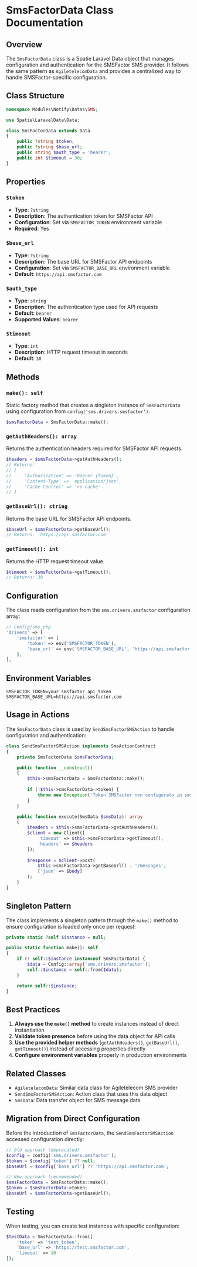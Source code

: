 # SmsFactorData Class Documentation

## Overview

The `SmsFactorData` class is a Spatie Laravel Data object that manages configuration and authentication for the SMSFactor SMS provider. It follows the same pattern as `AgiletelecomData` and provides a centralized way to handle SMSFactor-specific configuration.

## Class Structure

```php
namespace Modules\Notify\Datas\SMS;

use Spatie\LaravelData\Data;

class SmsFactorData extends Data
{
    public ?string $token;
    public ?string $base_url;
    public string $auth_type = 'bearer';
    public int $timeout = 30;
}
```

## Properties

### `$token`
- **Type**: `?string`
- **Description**: The authentication token for SMSFactor API
- **Configuration**: Set via `SMSFACTOR_TOKEN` environment variable
- **Required**: Yes

### `$base_url`
- **Type**: `?string`
- **Description**: The base URL for SMSFactor API endpoints
- **Configuration**: Set via `SMSFACTOR_BASE_URL` environment variable
- **Default**: `https://api.smsfactor.com`

### `$auth_type`
- **Type**: `string`
- **Description**: The authentication type used for API requests
- **Default**: `bearer`
- **Supported Values**: `bearer`

### `$timeout`
- **Type**: `int`
- **Description**: HTTP request timeout in seconds
- **Default**: `30`

## Methods

### `make(): self`
Static factory method that creates a singleton instance of `SmsFactorData` using configuration from `config('sms.drivers.smsfactor')`.

```php
$smsFactorData = SmsFactorData::make();
```

### `getAuthHeaders(): array`
Returns the authentication headers required for SMSFactor API requests.

```php
$headers = $smsFactorData->getAuthHeaders();
// Returns:
// [
//     'Authorization' => 'Bearer {token}',
//     'Content-Type' => 'application/json',
//     'Cache-Control' => 'no-cache'
// ]
```

### `getBaseUrl(): string`
Returns the base URL for SMSFactor API endpoints.

```php
$baseUrl = $smsFactorData->getBaseUrl();
// Returns: 'https://api.smsfactor.com'
```

### `getTimeout(): int`
Returns the HTTP request timeout value.

```php
$timeout = $smsFactorData->getTimeout();
// Returns: 30
```

## Configuration

The class reads configuration from the `sms.drivers.smsfactor` configuration array:

```php
// config/sms.php
'drivers' => [
    'smsfactor' => [
        'token' => env('SMSFACTOR_TOKEN'),
        'base_url' => env('SMSFACTOR_BASE_URL', 'https://api.smsfactor.com'),
    ],
],
```

## Environment Variables

```env
SMSFACTOR_TOKEN=your_smsfactor_api_token
SMSFACTOR_BASE_URL=https://api.smsfactor.com
```

## Usage in Actions

The `SmsFactorData` class is used by `SendSmsFactorSMSAction` to handle configuration and authentication:

```php
class SendSmsFactorSMSAction implements SmsActionContract
{
    private SmsFactorData $smsFactorData;

    public function __construct()
    {
        $this->smsFactorData = SmsFactorData::make();
        
        if (!$this->smsFactorData->token) {
            throw new Exception('Token SMSFactor non configurato in sms.php');
        }
    }

    public function execute(SmsData $smsData): array
    {
        $headers = $this->smsFactorData->getAuthHeaders();
        $client = new Client([
            'timeout' => $this->smsFactorData->getTimeout(),
            'headers' => $headers
        ]);
        
        $response = $client->post(
            $this->smsFactorData->getBaseUrl() . '/messages', 
            ['json' => $body]
        );
    }
}
```

## Singleton Pattern

The class implements a singleton pattern through the `make()` method to ensure configuration is loaded only once per request:

```php
private static ?self $instance = null;

public static function make(): self
{
    if (! self::$instance instanceof SmsFactorData) {
        $data = Config::array('sms.drivers.smsfactor');
        self::$instance = self::from($data);
    }

    return self::$instance;
}
```

## Best Practices

1. **Always use the `make()` method** to create instances instead of direct instantiation
2. **Validate token presence** before using the data object for API calls
3. **Use the provided helper methods** (`getAuthHeaders()`, `getBaseUrl()`, `getTimeout()`) instead of accessing properties directly
4. **Configure environment variables** properly in production environments

## Related Classes

- `AgiletelecomData`: Similar data class for Agiletelecom SMS provider
- `SendSmsFactorSMSAction`: Action class that uses this data object
- `SmsData`: Data transfer object for SMS message data

## Migration from Direct Configuration

Before the introduction of `SmsFactorData`, the `SendSmsFactorSMSAction` accessed configuration directly:

```php
// Old approach (deprecated)
$config = config('sms.drivers.smsfactor');
$token = $config['token'] ?? null;
$baseUrl = $config['base_url'] ?? 'https://api.smsfactor.com';

// New approach (recommended)
$smsFactorData = SmsFactorData::make();
$token = $smsFactorData->token;
$baseUrl = $smsFactorData->getBaseUrl();
```

## Testing

When testing, you can create test instances with specific configuration:

```php
$testData = SmsFactorData::from([
    'token' => 'test_token',
    'base_url' => 'https://test.smsfactor.com',
    'timeout' => 10
]);
```
